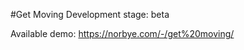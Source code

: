 #Get Moving
Development stage: beta

Available demo: <a href="https://norbye.com/-/get%20moving/" target="_blank">https://norbye.com/-/get%20moving/</a>
